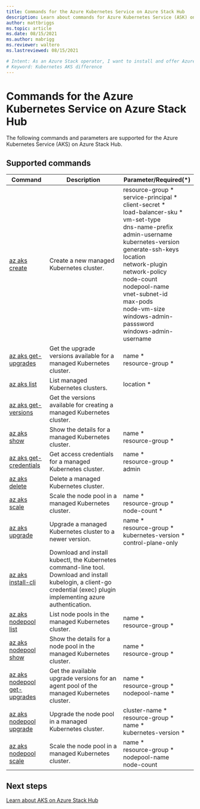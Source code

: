 ```yaml
---
title: Commands for the Azure Kubernetes Service on Azure Stack Hub
description: Learn about commands for Azure Kubernetes Service (ASK) on Azure Stack Hub.
author: mattbriggs
ms.topic: article
ms.date: 08/15/2021
ms.author: mabrigg
ms.reviewer: waltero
ms.lastreviewed: 08/15/2021

# Intent: As an Azure Stack operator, I want to install and offer Azure Kubernetes Service on Azure Stack Hub so my supported user can offer containerized solutions.
# Keyword: Kubernetes AKS difference
---
```


# Commands for the Azure Kubernetes Service on Azure Stack Hub

The following commands and parameters are supported for the Azure Kubernetes Service (AKS) on Azure Stack Hub.

## Supported commands

| Command | Description | Parameter/Required(*) |
|---|---|---|
| [az aks create](/cli/azure/aks?view=azure-cli-latest#az_aks_create) | Create a new managed Kubernetes cluster. | resource-group *<br>service-principal *<br>client-secret *<br>load-balancer-sku *<br>vm-set-type<br>dns-name-prefix<br>admin-username<br>kubernetes-version<br>generate-ssh-keys<br>location<br>network-plugin<br>network-policy<br>node-count<br>nodepool-name<br>vnet-subnet-id<br>max-pods<br>node-vm-size<br>windows-admin-passsword<br>windows-admin-username |
| [az aks get-upgrades](/cli/azure/aks?view=azure-cli-latest#az_aks_get_upgrades) | Get the upgrade versions available for a managed Kubernetes cluster. | name *<br>resource-group * |
| [az aks list](/cli/azure/aks?view=azure-cli-latest#az_aks_list) | List managed Kubernetes clusters. | location * |
| [az aks get-versions](/cli/azure/aks?view=azure-cli-latest#az_aks_get_versions) | Get the versions available for creating a managed Kubernetes cluster.  |  |
| [az aks show](/cli/azure/aks?view=azure-cli-latest#az_aks_show) | Show the details for a managed Kubernetes cluster. | name *<br>resource-group * |
| [az aks get-credentials](/cli/azure/aks?view=azure-cli-latest#az_aks_get_credentials) | Get access credentials for a managed Kubernetes cluster.  | name *<br>resource-group *<br>admin |
| [az aks delete](/cli/azure/aks?view=azure-cli-latest#az_aks_delete) | Delete a managed Kubernetes cluster. |  |
| [az aks scale](/cli/azure/aks?view=azure-cli-latest#az_aks_scale) | Scale the node pool in a managed Kubernetes cluster. | name *<br>resource-group *<br>node-count * |
| [az aks upgrade](/cli/azure/aks?view=azure-cli-latest#az_aks_upgrade) | Upgrade a managed Kubernetes cluster to a newer version.  | name *<br>resource-group *<br>kubernetes-version *<br>control-plane-only |
| [az aks install-cli](/cli/azure/aks?view=azure-cli-latest#az_aks_install_cli) | Download and install kubectl, the Kubernetes command-line tool. Download and install kubelogin, a client-go credential (exec) plugin implementing azure authentication. |  |
| [az aks nodepool list](/cli/azure/aks/nodepool?view=azure-cli-latest#az_aks_nodepool_list) | List node pools in the managed Kubernetes cluster. | name *<br>resource-group * |
| [az aks nodepool show](/cli/azure/aks/nodepool?view=azure-cli-latest#az_aks_nodepool_show) | Show the details for a node pool in the managed Kubernetes cluster.  | name *<br>resource-group * |
| [az aks nodepool get-upgrades](/cli/azure/aks/nodepool?view=azure-cli-latest#az_aks_nodepool_get_upgrades) | Get the available upgrade versions for an agent pool of the managed Kubernetes cluster.  | name *<br>resource-group *<br>nodepool-name * |
| [az aks nodepool upgrade](/cli/azure/aks/nodepool?view=azure-cli-latest#az_aks_nodepool_upgrade) | Upgrade the node pool in a managed Kubernetes cluster. | cluster-name *<br>resource-group *<br>name *<br>kubernetes-version * |
| [az aks nodepool scale](/cli/azure/aks/nodepool?view=azure-cli-latest#az_aks_nodepool_scale) | Scale the node pool in a managed Kubernetes cluster.  | name *<br>resource-group *<br>nodepool-name<br>node-count |

## Next steps

[Learn about AKS on Azure Stack Hub](aks-overview.md)
